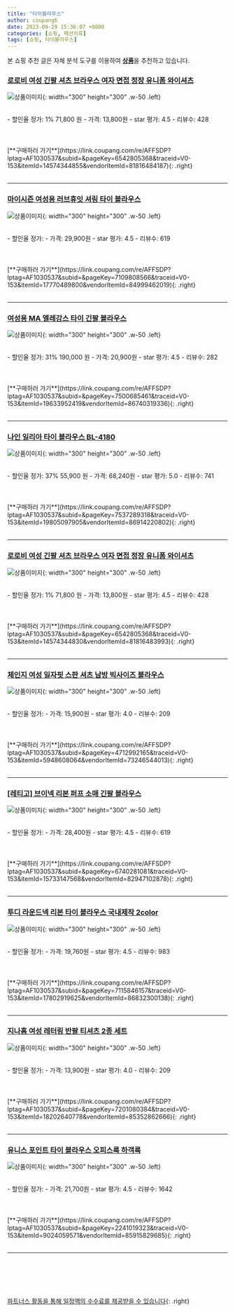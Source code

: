 ```yaml
---
title: "타이블라우스"
author: coupang6
date: 2023-09-29 15:36:07 +0800
categories: [쇼핑, 패션의류]
tags: [쇼핑, 타이블라우스]
---
```


본 쇼핑 추천 글은 자체 분석 도구를 이용하여 [**상품**](https://link.coupang.com/a/bao1ui)을 추천하고 있습니다.

### [로로비 여성 긴팔 셔츠 브라우스 여자 면접 정장 유니폼 와이셔츠](https://link.coupang.com/re/AFFSDP?lptag=AF1030537&subid=&pageKey=6542805368&traceid=V0-153&itemId=14574344855&vendorItemId=81816484187)

![상품이미지](https://thumbnail8.coupangcdn.com/thumbnails/remote/230x230ex/image/vendor_inventory/dff4/cf6fb2ca4e31b2fff7d7862bcc7ac32d184d77dde58f3fa5309175b11023.jpg){: width="300" height="300" .w-50 .left}


<br>
- 할인율 정가: 1%  71,800   원
- 가격: 13,800원
- star 평가: 4.5
- 리뷰수: 428
<br>
<br>
<br>
<br>
[**구매하러 가기**](https://link.coupang.com/re/AFFSDP?lptag=AF1030537&subid=&pageKey=6542805368&traceid=V0-153&itemId=14574344855&vendorItemId=81816484187){: .right}
<br>
<br>

---

### [마이시즌 여성용 러브휴잇 셔링 타이 블라우스](https://link.coupang.com/re/AFFSDP?lptag=AF1030537&subid=&pageKey=7109808566&traceid=V0-153&itemId=17770489800&vendorItemId=84999462019)

![상품이미지](https://thumbnail6.coupangcdn.com/thumbnails/remote/230x230ex/image/retail/images/6513421973488307-34df1f71-123b-4e0b-b1b2-d9a596bb7706.jpg){: width="300" height="300" .w-50 .left}


<br>
- 할인율 정가: 
- 가격: 29,900원
- star 평가: 4.5
- 리뷰수: 619
<br>
<br>
<br>
<br>
[**구매하러 가기**](https://link.coupang.com/re/AFFSDP?lptag=AF1030537&subid=&pageKey=7109808566&traceid=V0-153&itemId=17770489800&vendorItemId=84999462019){: .right}
<br>
<br>

---

### [여성용 MA 엘레강스 타이 긴팔 블라우스](https://link.coupang.com/re/AFFSDP?lptag=AF1030537&subid=&pageKey=7500685461&traceid=V0-153&itemId=19633952419&vendorItemId=86740319336)

![상품이미지](https://thumbnail10.coupangcdn.com/thumbnails/remote/230x230ex/image/rs_quotation_api/6l66ywow/a932a674eeb44ddbbba424647416be9f.JPG){: width="300" height="300" .w-50 .left}


<br>
- 할인율 정가: 31%  190,000   원
- 가격: 20,900원
- star 평가: 4.5
- 리뷰수: 282
<br>
<br>
<br>
<br>
[**구매하러 가기**](https://link.coupang.com/re/AFFSDP?lptag=AF1030537&subid=&pageKey=7500685461&traceid=V0-153&itemId=19633952419&vendorItemId=86740319336){: .right}
<br>
<br>

---

### [나인 일리아 타이 블라우스 BL-4180](https://link.coupang.com/re/AFFSDP?lptag=AF1030537&subid=&pageKey=7537289318&traceid=V0-153&itemId=19805097905&vendorItemId=86914220802)

![상품이미지](https://thumbnail10.coupangcdn.com/thumbnails/remote/230x230ex/image/retail/images/2023/08/18/10/6/75544f1d-c629-472f-94f7-53ecc2ae74d1.jpg){: width="300" height="300" .w-50 .left}


<br>
- 할인율 정가: 37%  55,900   원
- 가격: 68,240원
- star 평가: 5.0
- 리뷰수: 741
<br>
<br>
<br>
<br>
[**구매하러 가기**](https://link.coupang.com/re/AFFSDP?lptag=AF1030537&subid=&pageKey=7537289318&traceid=V0-153&itemId=19805097905&vendorItemId=86914220802){: .right}
<br>
<br>

---

### [로로비 여성 긴팔 셔츠 브라우스 여자 면접 정장 유니폼 와이셔츠](https://link.coupang.com/re/AFFSDP?lptag=AF1030537&subid=&pageKey=6542805368&traceid=V0-153&itemId=14574344830&vendorItemId=81816483993)

![상품이미지](https://thumbnail7.coupangcdn.com/thumbnails/remote/230x230ex/image/vendor_inventory/5121/a7e9b6f3131babaa472ed8f18478cb04cdb77987dacb6cba9d74c79f2de4.jpg){: width="300" height="300" .w-50 .left}


<br>
- 할인율 정가: 1%  71,800   원
- 가격: 13,800원
- star 평가: 4.5
- 리뷰수: 428
<br>
<br>
<br>
<br>
[**구매하러 가기**](https://link.coupang.com/re/AFFSDP?lptag=AF1030537&subid=&pageKey=6542805368&traceid=V0-153&itemId=14574344830&vendorItemId=81816483993){: .right}
<br>
<br>

---

### [체인지 여성 일자핏 스판 셔츠 남방 빅사이즈 블라우스](https://link.coupang.com/re/AFFSDP?lptag=AF1030537&subid=&pageKey=4712992165&traceid=V0-153&itemId=5948608064&vendorItemId=73246544013)

![상품이미지](https://thumbnail8.coupangcdn.com/thumbnails/remote/230x230ex/image/vendor_inventory/be20/2cbb87c1227a4aa9fa2096cdf1db708002fa49d880eba9f554fe5589b28c.jpg){: width="300" height="300" .w-50 .left}


<br>
- 할인율 정가: 
- 가격: 15,900원
- star 평가: 4.0
- 리뷰수: 209
<br>
<br>
<br>
<br>
[**구매하러 가기**](https://link.coupang.com/re/AFFSDP?lptag=AF1030537&subid=&pageKey=4712992165&traceid=V0-153&itemId=5948608064&vendorItemId=73246544013){: .right}
<br>
<br>

---

### [[레티고] 브이넥 리본 퍼프 소매 긴팔 블라우스](https://link.coupang.com/re/AFFSDP?lptag=AF1030537&subid=&pageKey=6740281081&traceid=V0-153&itemId=15733147568&vendorItemId=82947102878)

![상품이미지](https://thumbnail10.coupangcdn.com/thumbnails/remote/230x230ex/image/vendor_inventory/155a/f5d45ff2412e5912c026e876fef610c906db38de8c2db63bd247ba357cce.JPG){: width="300" height="300" .w-50 .left}


<br>
- 할인율 정가: 
- 가격: 28,400원
- star 평가: 4.5
- 리뷰수: 619
<br>
<br>
<br>
<br>
[**구매하러 가기**](https://link.coupang.com/re/AFFSDP?lptag=AF1030537&subid=&pageKey=6740281081&traceid=V0-153&itemId=15733147568&vendorItemId=82947102878){: .right}
<br>
<br>

---

### [투디 라운드넥 리본 타이 블라우스 국내제작 2color](https://link.coupang.com/re/AFFSDP?lptag=AF1030537&subid=&pageKey=7115846157&traceid=V0-153&itemId=17802919625&vendorItemId=86832300138)

![상품이미지](https://thumbnail7.coupangcdn.com/thumbnails/remote/230x230ex/image/vendor_inventory/d4ca/1721b9d574055f007a8ffbd8ec2f893a7b6e47d0d240f22c6586a254e2e3.jpg){: width="300" height="300" .w-50 .left}


<br>
- 할인율 정가: 
- 가격: 19,760원
- star 평가: 4.5
- 리뷰수: 983
<br>
<br>
<br>
<br>
[**구매하러 가기**](https://link.coupang.com/re/AFFSDP?lptag=AF1030537&subid=&pageKey=7115846157&traceid=V0-153&itemId=17802919625&vendorItemId=86832300138){: .right}
<br>
<br>

---

### [지나홈 여성 레터링 반팔 티셔츠 2종 세트](https://link.coupang.com/re/AFFSDP?lptag=AF1030537&subid=&pageKey=7201080384&traceid=V0-153&itemId=18202640778&vendorItemId=85352862666)

![상품이미지](https://thumbnail9.coupangcdn.com/thumbnails/remote/230x230ex/image/vendor_inventory/615e/3b1afa308c2908ad2816cc23d2b6cad9af338de72f939b7c4f60321d2c5c.jpg){: width="300" height="300" .w-50 .left}


<br>
- 할인율 정가: 
- 가격: 13,900원
- star 평가: 4.0
- 리뷰수: 209
<br>
<br>
<br>
<br>
[**구매하러 가기**](https://link.coupang.com/re/AFFSDP?lptag=AF1030537&subid=&pageKey=7201080384&traceid=V0-153&itemId=18202640778&vendorItemId=85352862666){: .right}
<br>
<br>

---

### [유니스 포인트 타이 블라우스 오피스룩 하객룩](https://link.coupang.com/re/AFFSDP?lptag=AF1030537&subid=&pageKey=2241019323&traceid=V0-153&itemId=9024059571&vendorItemId=85915829685)

![상품이미지](https://thumbnail9.coupangcdn.com/thumbnails/remote/230x230ex/image/vendor_inventory/6580/e77d47cf7083e5ead23e779c635f832f3dcffe3280374e1d8622b425f9df.jpg){: width="300" height="300" .w-50 .left}


<br>
- 할인율 정가: 
- 가격: 21,700원
- star 평가: 4.5
- 리뷰수: 1642
<br>
<br>
<br>
<br>
[**구매하러 가기**](https://link.coupang.com/re/AFFSDP?lptag=AF1030537&subid=&pageKey=2241019323&traceid=V0-153&itemId=9024059571&vendorItemId=85915829685){: .right}
<br>
<br>

---
<br><br><br><br><br> [파트너스 활동을 통해 일정액의 수수료를 제공받을 수 있습니다](https://link.coupang.com/a/bao1ui){: .right}